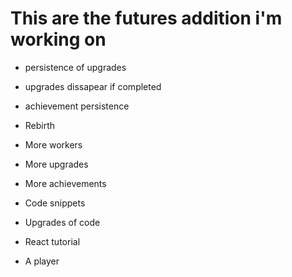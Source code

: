 # This are the futures addition i'm working on

* persistence of upgrades

* upgrades dissapear if completed

* achievement persistence

* Rebirth

* More workers

* More upgrades

* More achievements

* Code snippets

* Upgrades of code

* React tutorial

* A player
